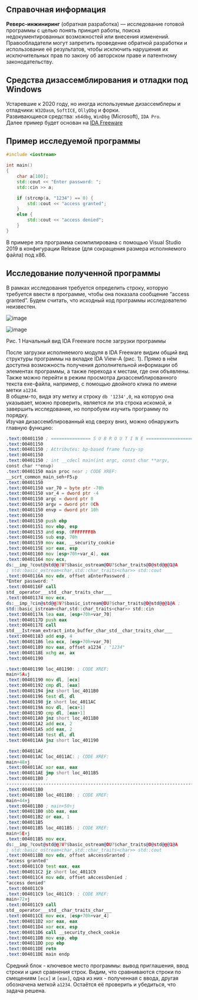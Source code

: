 ## Справочная информация
**Реверс-инжиниринг** (обратная разработка) — исследование готовой программы с целью понять принцип работы, поиска недокументированных возможностей или внесения изменений.<br>
Правообладатели могут запретить проведение обратной разработки и использование её результатов, чтобы исключить нарушения их исключительных прав по закону об авторском праве и патентному законодательству.



## Средства дизассемблирования и отладки под Windows
Устаревшие к 2020 году, но иногда используемые дизассемблеры и отладчики: `W32Dasm`, `SoftICE`, `OllyDbg` и форки.<br>
Развивающиеся средства: `x64dbg`, `WinDbg` (Microsoft), `IDA Pro`.<br>
Далее пример будет основан на [IDA Freeware](https://www.hex-rays.com/products/ida/support/download_freeware/)



## Пример исследуемой программы
```c++
#include <iostream>

int main()
{
    char a[100];
    std::cout << "Enter password: ";
    std::cin >> a;

    if (strcmp(a, "1234") == 0) {
        std::cout << "access granted";
    }
    else {
        std::cout << "access denied";
    }
}
```
В примере эта программа скомпилирована с помощью Visual Studio 2019 в
конфигурации Release (для сокращения размера исполняемого файла) под x86.

## Исследование полученной программы
В рамках исследования требуется определить строку, которую требуется ввести в
программе, чтобы она показала сообщение “access granted”. Будем считать, что
исходный код программы исследователю неизвестен.

![image](https://user-images.githubusercontent.com/84042050/168674204-2ec1a328-ca80-40df-9917-684c77533429.png)

![image](https://user-images.githubusercontent.com/84042050/168675157-bf97bbab-9a23-4b88-b8a0-cc89e4b19e4b.png)

Рис. 1 Начальный вид IDA Freeware после загрузки программы<br>

После загрузки исполняемого модуля в IDA Freeware видим общий вид структуры программы на вкладке IDA View-A (рис. 1). Прямо в нём доступна возможность получения дополнительной информации об элементах программы, а также перехода к местам, где они объявлены.<br>
Также можно перейти в режим просмотра дизассемблированного текста exe-файла, например, с помощью двойного клика по имени метки `a1234`.<br>
В общем-то, видя эту метку и строку `db '1234',0`, на которую она указывает, можно проверить, является ли эта строка искомой, и завершить исследование, но попробуем изучить программу по порядку.<br>
Изучая дизассемблированный код сверху вниз, можно обнаружить главную функцию:
```asm
.text:00401150 ; =============== S U B R O U T I N E =======================================
.text:00401150
.text:00401150 ; Attributes: bp-based frame fuzzy-sp
.text:00401150
.text:00401150 ; int __cdecl main(int argc, const char **argv,
const char **envp)
.text:00401150 main proc near ; CODE XREF:
__scrt_common_main_seh+F5↓p
.text:00401150
.text:00401150 var_70 = byte ptr -70h
.text:00401150 var_4 = dword ptr -4
.text:00401150 argc = dword ptr 8
.text:00401150 argv = dword ptr 0Ch
.text:00401150 envp = dword ptr 10h
.text:00401150
.text:00401150 push ebp
.text:00401151 mov ebp, esp
.text:00401153 and esp, 0FFFFFFF8h
.text:00401156 sub esp, 70h
.text:00401159 mov eax, __security_cookie
.text:0040115E xor eax, esp
.text:00401160 mov [esp+70h+var_4], eax
.text:00401164 mov ecx,
ds:__imp_?cout@std@@3V?$basic_ostream@DU?$char_traits@D@std@@@1@A
; std::basic_ostream<char,std::char_traits<char>> std::cout
.text:0040116A mov edx, offset aEnterPassword ;
"Enter password: "
.text:0040116F call
std__operator___std__char_traits_char___
.text:00401174 mov ecx,
ds:__imp_?cin@std@@3V?$basic_istream@DU?$char_traits@D@std@@@1@A ;
std::basic_istream<char,std::char_traits<char>> std::cin
.text:0040117A lea eax, [esp+70h+var_70]
.text:0040117D push eax
.text:0040117E call
std___Istream_extract_into_buffer_char_std__char_traits_char___
.text:00401183 add esp, 4
.text:00401186 lea ecx, [esp+70h+var_70]
.text:00401189 mov eax, offset a1234 ; "1234"
.text:0040118E xchg ax, ax
.text:00401190
```
```asm
.text:00401190 loc_401190: ; CODE XREF:
main+5A↓j
.text:00401190 mov dl, [ecx]
.text:00401192 cmp dl, [eax]
.text:00401194 jnz short loc_4011B0
.text:00401196 test dl, dl
.text:00401198 jz short loc_4011AC
.text:0040119A mov dl, [ecx+1]
.text:0040119D cmp dl, [eax+1]
.text:004011A0 jnz short loc_4011B0
.text:004011A2 add ecx, 2
.text:004011A5 add eax, 2
.text:004011A8 test dl, dl
.text:004011AA jnz short loc_401190
```
```asm
.text:004011AC
.text:004011AC loc_4011AC: ; CODE XREF:
main+48↑j
.text:004011AC xor eax, eax
.text:004011AE jmp short loc_4011B5
.text:004011B0 ;
---------------------------------------------------------------------------
.text:004011B0
.text:004011B0 loc_4011B0: ; CODE XREF:
main+44↑j
.text:004011B0 ; main+50↑j
.text:004011B0 sbb eax, eax
.text:004011B2 or eax, 1
.text:004011B5
.text:004011B5 loc_4011B5: ; CODE XREF:
main+5E↑j
.text:004011B5 mov ecx,
ds:__imp_?cout@std@@3V?$basic_ostream@DU?$char_traits@D@std@@@1@A
; std::basic_ostream<char,std::char_traits<char>> std::cout
.text:004011BB mov edx, offset aAccessGranted ;
"access granted"
.text:004011C0 test eax, eax
.text:004011C2 jz short loc_4011C9
.text:004011C4 mov edx, offset aAccessDenied ;
"access denied"
.text:004011C9
.text:004011C9 loc_4011C9: ; CODE XREF:
main+72↑j
.text:004011C9 call
std__operator___std__char_traits_char___
.text:004011CE mov ecx, [esp+70h+var_4]
.text:004011D2 xor eax, eax
.text:004011D4 xor ecx, esp
.text:004011D6 call __security_check_cookie
.text:004011DB mov esp, ebp
.text:004011DD pop ebp
.text:004011DE retn
.text:004011DE main endp
```
Средний блок - ключевое место программы: вывод приглашения, ввод строки и цикл сравнения строк. Видим, что сравниваются строки по смещениям `[ecx]` и `[eax]`, одна из них - полученная с ввода, другая обозначена меткой `a1234`. Остаётся её проверить и убедиться, что задача решена.

